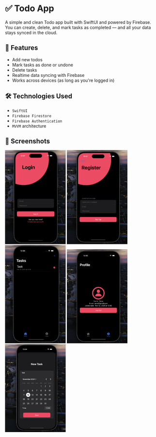 # ✅ Todo App

A simple and clean Todo app built with SwiftUI and powered by Firebase.  
You can create, delete, and mark tasks as completed — and all your data stays synced in the cloud.

## 🚀 Features

- Add new todos
- Mark tasks as done or undone
- Delete tasks
- Realtime data syncing with Firebase
- Works across devices (as long as you're logged in)

## 🛠 Technologies Used

- `SwiftUI`
- `Firebase Firestore`
- `Firebase Authentication`
- `MVVM` architecture

## 📸 Screenshots

<img src="screenshots/login.png" width="200"/> <img src="screenshots/register.png" width="200"/> <img src="screenshots/tasks2.png" width="200"/> <img src="screenshots/profile.png" width="200"/> <img src="screenshots/newtask.png" width="200"/>
